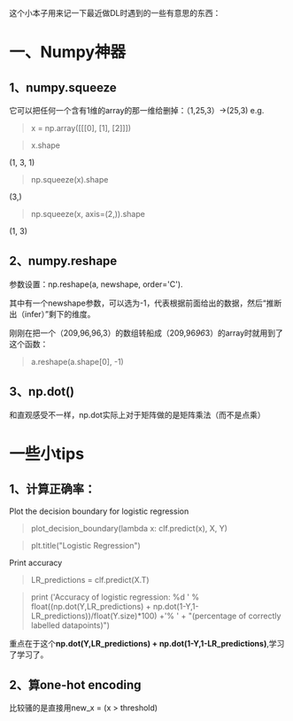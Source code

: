 这个小本子用来记一下最近做DL时遇到的一些有意思的东西：
# 一、Numpy神器
## 1、numpy.squeeze
它可以把任何一个含有1维的array的那一维给删掉：（1,25,3）->(25,3)
e.g.
> x = np.array([[[0], [1], [2]]])

> x.shape

(1, 3, 1)

>np.squeeze(x).shape

(3,)

> np.squeeze(x, axis=(2,)).shape

(1, 3)

## 2、numpy.reshape
参数设置：np.reshape(a, newshape, order='C').

其中有一个newshape参数，可以选为-1，代表根据前面给出的数据，然后“推断出（infer）”剩下的维度。

刚刚在把一个（209,96,96,3）的数组转船成（209,96*96*3）的array时就用到了这个函数：
> a.reshape(a.shape[0], -1)

## 3、np.dot()
和直观感受不一样，np.dot实际上对于矩阵做的是矩阵乘法（而不是点乘）

# 一些小tips
## 1、计算正确率：
Plot the decision boundary for logistic regression

> plot_decision_boundary(lambda x: clf.predict(x), X, Y)

> plt.title("Logistic Regression")

Print accuracy

> LR_predictions = clf.predict(X.T)

> print ('Accuracy of logistic regression: %d ' % float((np.dot(Y,LR_predictions) + np.dot(1-Y,1-LR_predictions))/float(Y.size)*100) +'% ' + "(percentage of correctly labelled datapoints)")

重点在于这个**np.dot(Y,LR_predictions) + np.dot(1-Y,1-LR_predictions)**,学习了学习了。

 ## 2、算one-hot encoding
 比较骚的是直接用new_x = (x > threshold)
 

 
